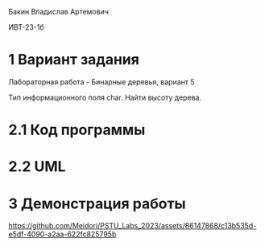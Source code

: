 Бакин Владислав Артемович

ИВТ-23-1б

# 1 Вариант задания

Лабораторная работа - Бинарные деревья, вариант 5

Тип информационного поля char. Найти высоту дерева.

# 2.1 Код программы

# 2.2 UML

# 3 Демонстрация работы

https://github.com/Meidori/PSTU_Labs_2023/assets/86147868/c13b535d-e5df-4090-a2aa-622fc825795b